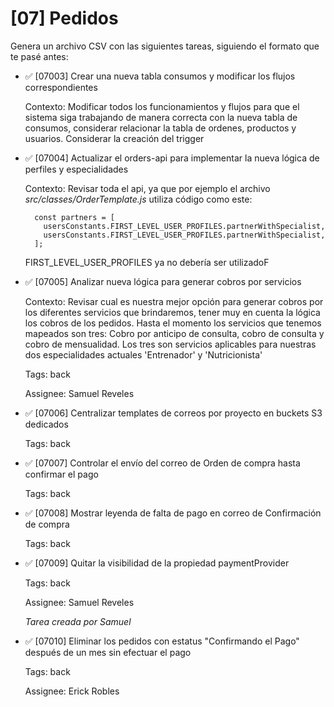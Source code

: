 # [07] Pedidos

Genera un archivo CSV con las siguientes tareas, siguiendo el formato que te pasé antes:

- ✅ [07003] Crear una nueva tabla consumos y modificar los flujos correspondientes

  Contexto: Modificar todos los funcionamientos y flujos para que el sistema siga trabajando de manera correcta con la nueva tabla de consumos, considerar relacionar la tabla de ordenes, productos y usuarios. Considerar la creación del trigger

- ✅ [07004] Actualizar el orders-api para implementar la nueva lógica de perfiles y especialidades

  Contexto: Revisar toda el api, ya que por ejemplo el archivo _src/classes/OrderTemplate.js_ utiliza código como este:

  ```
    const partners = [
      usersConstants.FIRST_LEVEL_USER_PROFILES.partnerWithSpecialist,
      usersConstants.FIRST_LEVEL_USER_PROFILES.partnerWithSpecialist,
    ];
  ```

  FIRST_LEVEL_USER_PROFILES ya no debería ser utilizadoF

- ✅ [07005] Analizar nueva lógica para generar cobros por servicios

  Contexto: Revisar cual es nuestra mejor opción para generar cobros por los diferentes servicios que brindaremos, tener muy en cuenta la lógica los cobros de los pedidos.
  Hasta el momento los servicios que tenemos mapeados son tres: Cobro por anticipo de consulta, cobro de consulta y cobro de mensualidad. Los tres son servicios aplicables para nuestras dos especialidades actuales 'Entrenador' y 'Nutricionista'

  Tags: back

  Assignee: Samuel Reveles

- ✅ [07006] Centralizar templates de correos por proyecto en buckets S3 dedicados

  Tags: back

- ✅ [07007] Controlar el envío del correo de Orden de compra hasta confirmar el pago

  Tags: back

- ✅ [07008] Mostrar leyenda de falta de pago en correo de Confirmación de compra

  Tags: back

- ✅ [07009] Quitar la visibilidad de la propiedad paymentProvider

  Tags: back

  Assignee: Samuel Reveles

  _Tarea creada por Samuel_

- ✅ [07010] Eliminar los pedidos con estatus "Confirmando el Pago" después de un mes sin efectuar el pago

  Tags: back

  Assignee: Erick Robles
